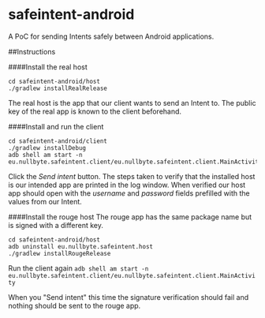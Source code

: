 safeintent-android
==================

A PoC for sending Intents safely between Android applications.


##Instructions

####Install the real host
```
cd safeintent-android/host
./gradlew installRealRelease
```

The real host is the app that our client wants to send an Intent to. The public key of the real app is known to the client beforehand.

####Install and run the client
```
cd safeintent-android/client
./gradlew installDebug
adb shell am start -n eu.nullbyte.safeintent.client/eu.nullbyte.safeintent.client.MainActivity
```

Click the *Send intent* button.
The steps taken to verify that the installed host is our intended app are printed in the log window.
When verified our host app should open with the *username* and *password* fields prefilled with the values from our Intent.

####Install the rouge host
The rouge app has the same package name but is signed with a different key.

```
cd safeintent-android/host
adb uninstall eu.nullbyte.safeintent.host
./gradlew installRougeRelease
```
Run the client again
`adb shell am start -n eu.nullbyte.safeintent.client/eu.nullbyte.safeintent.client.MainActivity`

When you "Send intent" this time the signature verification should fail and nothing should be sent to the rouge app.




